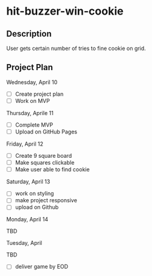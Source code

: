 # hit-buzzer-win-cookie

## Description

User gets certain number of tries to fine cookie on grid.

## Project Plan

Wednesday, April 10

- [ ] Create project plan
- [ ] Work on MVP

Thursday, Aprile 11

- [ ] Complete MVP
- [ ] Upload on GitHub Pages

Friday, April 12

- [ ] Create 9 square board
- [ ] Make squares clickable
- [ ] Make user able to find cookie

Saturday, April 13

- [ ] work on styling
- [ ] make project responsive
- [ ] upload on Github

Monday, April 14

TBD

Tuesday, April 

TBD
- [ ] deliver game by EOD
